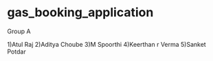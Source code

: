 # gas_booking_application

Group A

1)Atul Raj
2)Aditya Choube
3)M Spoorthi
4)Keerthan r Verma
5)Sanket Potdar
